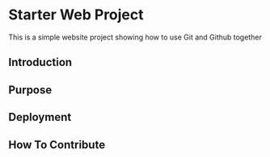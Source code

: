 # Starter Web Project

This is a simple website project showing how to use Git and Github together

## Introduction

## Purpose

## Deployment

## How To Contribute
